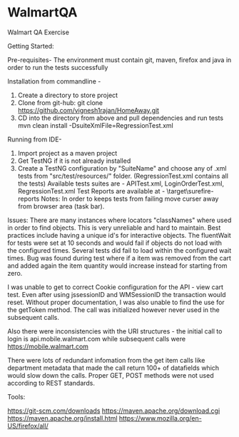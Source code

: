 # WalmartQA
Walmart QA Exercise

Getting Started:

Pre-requisites- 
  The environment must contain git, maven, firefox and java in order to run the tests successfully

Installation from commandline -
  1. Create a directory to store project
  2. Clone from git-hub: git clone https://github.com/vignesh1rajan/HomeAway.git
  3. CD into the directory from above and pull dependencies and run tests
      mvn clean install -DsuiteXmlFile=RegressionTest.xml

Running from IDE-
  1. Import project as a maven project
  2. Get TestNG if it is not already installed
  3. Create a TestNG configuration by "SuiteName" and choose any of .xml tests from "src/test/resources/" folder.
  (RegressionTest.xml contains all the tests)
  Available tests suites are - APITest.xml, LoginOrderTest.xml, RegressionTest.xml
  Test Reports are available at - \target\surefire-reports 
Notes: In order to keeps tests from failing move curser away from browser area (task bar).

Issues:
There are many instances where locators "classNames" where used in order to find objects. This is very unreliable and hard to maintain. Best practices include having a unique id's for interactive objects.
The fluentWait for tests were set at 10 seconds and would fail if objects do not load with the configured times. Several tests did fail to load within the configured wait times.
Bug was found during test where if a item was removed from the cart and added again the item quantity would increase instead for starting from zero.

I was unable to get to correct Cookie configuration for the API - view cart test. Even after using jssessionID and WMSessionID the transaction would reset.
Without proper documentation, I was also unable to find the use for the getToken method. The call was initialized however never used in the subsequent calls.

Also there were inconsistencies with the URI structures - the initial call to login is api.mobile.walmart.com while subsequent calls were https://mobile.walmart.com

There were lots of redundant infomation from the get item calls like department metadata that made the call return 100+ of datafields 
which would slow down the calls. 
Proper GET, POST methods were not used according to REST standards.

Tools:

  https://git-scm.com/downloads
  https://maven.apache.org/download.cgi
  https://maven.apache.org/install.html
  https://www.mozilla.org/en-US/firefox/all/
